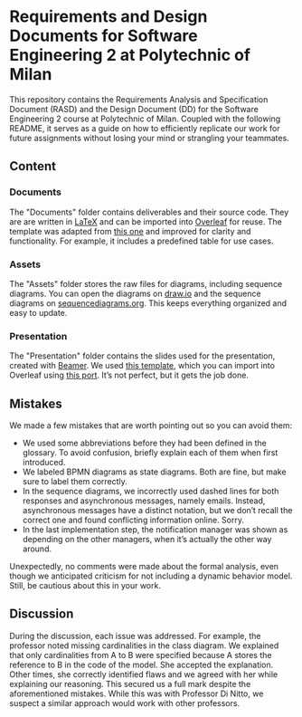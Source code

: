 # Requirements and Design Documents for Software Engineering 2 at Polytechnic of Milan

This repository contains the Requirements Analysis and Specification Document (RASD) and the Design Document (DD) for the Software Engineering 2 course at Polytechnic of Milan.
Coupled with the following README, it serves as a guide on how to efficiently replicate our work for future assignments without losing your mind or strangling your teammates.

## Content

### Documents

The "Documents" folder contains deliverables and their source code.
They are are written in [LaTeX](https://www.latex-project.org) and can be imported into [Overleaf](https://www.overleaf.com) for reuse.
The template was adapted from [this one](https://it.overleaf.com/latex/templates/classical-format-thesis-scuola-di-ingegneria-industriale-e-dellinformazione-politecnico-di-milano/dkmvtndqkyxg) and improved for clarity and functionality.
For example, it includes a predefined table for use cases.

### Assets

The "Assets" folder stores the raw files for diagrams, including sequence diagrams.
You can open the diagrams on [draw.io](https://www.draw.io) and the sequence diagrams on [sequencediagrams.org](https://www.sequencediagrams.org).
This keeps everything organized and easy to update.

### Presentation

The "Presentation" folder contains the slides used for the presentation, created with [Beamer](https://it.overleaf.com/learn/latex/Beamer). We used [this template](https://github.com/pcafrica/beamerthemepolimi), which you can  import into Overleaf using [this port](https://it.overleaf.com/latex/templates/polimi-beamertheme/rjsxsvfzkpnv).
It’s not perfect, but it gets the job done.

## Mistakes

We made a few mistakes that are worth pointing out so you can avoid them:

* We used some abbreviations before they had been defined in the glossary. To avoid confusion, briefly explain each of them when first introduced.
* We labeled BPMN diagrams as state diagrams. Both are fine, but make sure to label them correctly.
* In the sequence diagrams, we incorrectly used dashed lines for both responses and asynchronous messages, namely emails.
Instead, asynchronous messages have a distinct notation, but we don’t recall the correct one and found conflicting information online.
Sorry.
* In the last implementation step, the notification manager was shown as depending on the other managers, when it’s actually the other way around.

Unexpectedly, no comments were made about the formal analysis, even though we anticipated criticism for not including a dynamic behavior model. Still, be cautious about this in your work.

## Discussion

During the  discussion, each issue was addressed.
For example, the professor noted missing cardinalities in the class diagram.
We explained that only cardinalities from A to B were specified because A stores the reference to B in the code of the model.
She accepted the explanation.
Other times, she correctly identified flaws and we agreed with her while explaining our reasoning.
This secured us a full mark despite the aforementioned mistakes.
While this was with Professor Di Nitto, we suspect a similar approach would work with other professors.
